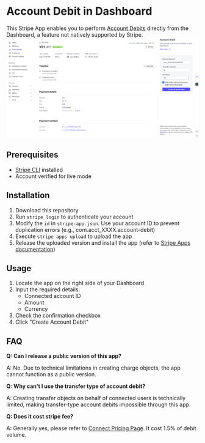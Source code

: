 # Account Debit in Dashboard

This Stripe App enables you to perform [Account Debits](https://docs.stripe.com/connect/account-debits) directly from the Dashboard, a feature not natively supported by Stripe.
![](./screenshot.png)
## Prerequisites
- [Stripe CLI](https://docs.stripe.com/stripe-cli) installed
- Account verified for live mode

## Installation
1. Download this repository
2. Run `stripe login` to authenticate your account
3. Modify the `id` in `stripe-app.json`. Use your account ID to prevent duplication errors (e.g., com.acct_XXXX.account-debit)
4. Execute `stripe apps upload` to upload the app
5. Release the uploaded version and install the app (refer to [Stripe Apps documentation](https://docs.stripe.com/stripe-apps/versions-and-releases))

## Usage
1. Locate the app on the right side of your Dashboard
2. Input the required details:
   - Connected account ID
   - Amount
   - Currency
3. Check the confirmation checkbox
4. Click "Create Account Debit"

## FAQ

**Q: Can I release a public version of this app?**

A: No. Due to technical limitations in creating charge objects, the app cannot function as a public version.

**Q: Why can't I use the transfer type of account debit?**

A: Creating transfer objects on behalf of connected users is technically limited, making transfer-type account debits impossible through this app.

**Q: Does it cost stripe fee?**

A: Generally yes, please refer to [Connect Pricing Page](https://stripe.com/connect/pricing). It cost 1.5% of debit volume.

